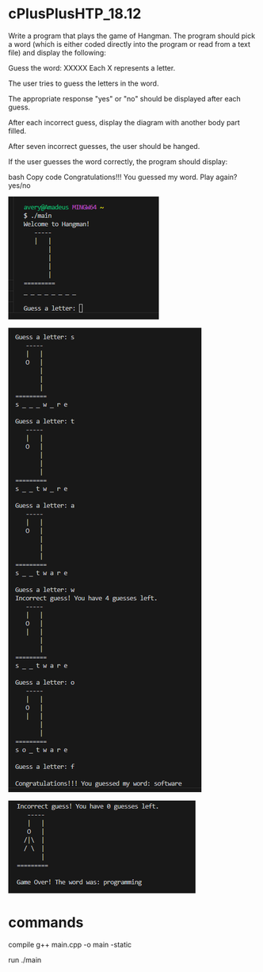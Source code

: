 # cPlusPlusHTP_18.12

Write a program that plays the game of Hangman. The program should pick a word (which is either coded directly into the program or read from a text file) and display the following:

Guess the word: XXXXX
Each X represents a letter.

The user tries to guess the letters in the word.

The appropriate response "yes" or "no" should be displayed after each guess.

After each incorrect guess, display the diagram with another body part filled.

After seven incorrect guesses, the user should be hanged.

If the user guesses the word correctly, the program should display:

bash
Copy code
Congratulations!!! You guessed my word. Play again? yes/no

![alt text](image-2.png)

![alt text](image.png)

![alt text](image-1.png)



# commands
compile
g++ main.cpp -o main -static

run
./main
